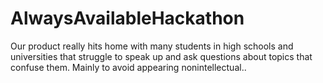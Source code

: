 # AlwaysAvailableHackathon
Our product really hits home with many students in high schools and universities that struggle to speak up and ask questions about topics that confuse them. Mainly to avoid appearing nonintellectual..
